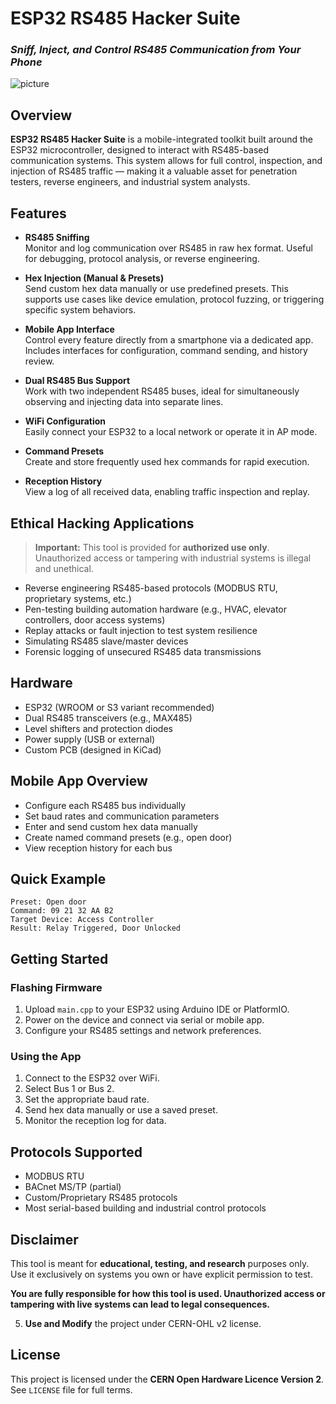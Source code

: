 # ESP32 RS485 Hacker Suite

### _Sniff, Inject, and Control RS485 Communication from Your Phone_

![picture](./front_pcb.jpg)

## Overview

**ESP32 RS485 Hacker Suite** is a mobile-integrated toolkit built around the ESP32 microcontroller, designed to interact with RS485-based communication systems. This system allows for full control, inspection, and injection of RS485 traffic — making it a valuable asset for penetration testers, reverse engineers, and industrial system analysts.

## Features

- **RS485 Sniffing**  
  Monitor and log communication over RS485 in raw hex format. Useful for debugging, protocol analysis, or reverse engineering.

- **Hex Injection (Manual & Presets)**  
  Send custom hex data manually or use predefined presets. This supports use cases like device emulation, protocol fuzzing, or triggering specific system behaviors.

- **Mobile App Interface**  
  Control every feature directly from a smartphone via a dedicated app. Includes interfaces for configuration, command sending, and history review.

- **Dual RS485 Bus Support**  
  Work with two independent RS485 buses, ideal for simultaneously observing and injecting data into separate lines.

- **WiFi Configuration**  
  Easily connect your ESP32 to a local network or operate it in AP mode.

- **Command Presets**  
  Create and store frequently used hex commands for rapid execution.

- **Reception History**  
  View a log of all received data, enabling traffic inspection and replay.

## Ethical Hacking Applications

> **Important:** This tool is provided for **authorized use only**. Unauthorized access or tampering with industrial systems is illegal and unethical.

- Reverse engineering RS485-based protocols (MODBUS RTU, proprietary systems, etc.)
- Pen-testing building automation hardware (e.g., HVAC, elevator controllers, door access systems)
- Replay attacks or fault injection to test system resilience
- Simulating RS485 slave/master devices
- Forensic logging of unsecured RS485 data transmissions

## Hardware

- ESP32 (WROOM or S3 variant recommended)
- Dual RS485 transceivers (e.g., MAX485)
- Level shifters and protection diodes
- Power supply (USB or external)
- Custom PCB (designed in KiCad)

## Mobile App Overview

- Configure each RS485 bus individually
- Set baud rates and communication parameters
- Enter and send custom hex data manually
- Create named command presets (e.g., open door)
- View reception history for each bus

## Quick Example

```
Preset: Open door
Command: 09 21 32 AA B2
Target Device: Access Controller
Result: Relay Triggered, Door Unlocked
```

## Getting Started

### Flashing Firmware

1. Upload `main.cpp` to your ESP32 using Arduino IDE or PlatformIO.
2. Power on the device and connect via serial or mobile app.
3. Configure your RS485 settings and network preferences.

### Using the App

1. Connect to the ESP32 over WiFi.
2. Select Bus 1 or Bus 2.
3. Set the appropriate baud rate.
4. Send hex data manually or use a saved preset.
5. Monitor the reception log for data.

## Protocols Supported

- MODBUS RTU
- BACnet MS/TP (partial)
- Custom/Proprietary RS485 protocols
- Most serial-based building and industrial control protocols

## Disclaimer

This tool is meant for **educational, testing, and research** purposes only. Use it exclusively on systems you own or have explicit permission to test.

**You are fully responsible for how this tool is used. Unauthorized access or tampering with live systems can lead to legal consequences.**

5. **Use and Modify** the project under CERN-OHL v2 license.

## License

This project is licensed under the **CERN Open Hardware Licence Version 2**. See `LICENSE` file for full terms.

